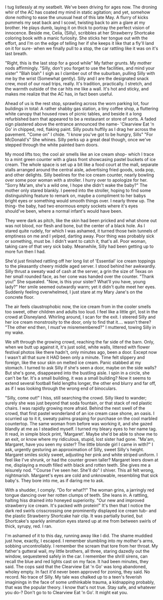 
                      
I tug listlessly at my seatbelt. We've been driving for ages now. The droning whir of the AC has coated my mind in static agitation; and yet, somehow done nothing to ease the unusual heat of this late May. A flurry of kicks pummels my seat back and I scowl, twisting back to aim a glare at my brother. He plays dumb, laying it on thick to portray the perfect vision of innocence. Beside me, Celia, (Silly), scribbles at her Strawberry Shortcake coloring book with a manic furiosity. She sticks her tongue out with the effort, and I'm on the edge of telling her if she keeps it like that a fly'll land on it for sure- when we finally pull to a stop, the car rattling like it was on it's last breath. 

"Right, this is the last stop for a good while" My father grunts. My mother nods affirmingly. "Silly, don't you forget to use the facilities, and mind your sister" "Blah blah" I sigh as I clamber out of the suburban, pulling Silly with me by the wrist (Somewhat gently). Silly and I are the designated snack crew, most of our road trips, really. It's tradition, practically. I stretch, and the warmth outside of the car hits me like a wall. It's hot and sticky, and makes me realize that the AC has, in fact been useful. 

Ahead of us is the rest stop, sprawling across the worn parking lot, four buildings in total: A rather shabby gas station, a tiny coffee shop, a fluttering white canopy that housed rows of picnic tables, and beside it a long refurbished barn that appeared to be a restaurant or store of sorts. A faded sign plastered above the entrance announced the name- 'Clearview Eat 'n Go' in chipped, red, flaking paint. Silly pouts huffily as I drag her across the pavement. "Come on" I chide. "I know you've got to be hungry, Sills" "For McDonald's" She whines. Silly perks up a great deal though, once we've stepped through the white painted barn doors.

 My mood lifts too; the cool air smells like an ice cream shop- which I trace to a mint green counter with a glass front showcasing pastel buckets of ice cream. The whole space is set up a bit like a food court at the mall, separate stalls arranged around the central aisle, advertising fried goods, soda pop, and other delights. Silly beelines for the ice cream counter, nearly bowling over some poor woman with a stroller. I hurry over to apologize for her. "Sorry Ma'am, she's a wild one, I hope she didn't wake the baby?" The mother only stared blankly.
 I peered into the stroller, hoping to find some distinguishing feature to remark on, maybe a compliment to her babys bright eyes or something would smooth things over. I nearly threw up. The thing- the baby, had two enormous empty sockets where it's eyes should've been, where a normal infant's would have been. 

They were dark as pitch, like the skin had been pricked and what shone out was not blood, nor flesh and bone, but the center of a black hole. As I stared quite rudely, for which I was ashamed, it turned those twin tunnels of emptiness on me and I yelped, darting away. Poor thing was probably sick or something, must be. I didn't want to catch it, that's all. Poor woman, taking care of that very sick baby. Meanwhile, Silly had been getting up to more fun then I had.

 She'd just finished rattling off her long list of 'Essential' ice cream toppings to the pleasantly cheery middle aged server. I stood behind her awkwardly. Silly thrust a sweaty wad of cash at the server, a grin the size of Texas on her small rounded face, as her cone was handed over the counter. "Thank you!" She squealed. "Now, is this your sister? What'll you have, young lady?" Her smile seemed outwardly warm; yet it didn't quite meet her eyes. Suddenly feeling overwhelmed, I just stare at my Mary Jane's on the concrete floor.

 The air feels claustrophobic now, the ice cream from in the cooler smells too sweet, other children and adults too loud. I feel like a little girl, lost in the crowd at Disneyland. Whirling around, I scan for the exit. I steered Silly and her ice cream monstrosity to the door, only to find that it.... wasn't there? "The other end then, I must've misremembered?" I muttered, towing Silly in my wake.

 We sift through the growing crowd, reaching the far side of the barn. Only, when we butt up against it, it's just solid, white walls, littered with flower festival photos like there hadn't, only minutes ago, been a door. Except now I wasn't all that sure it HAD been only a minute. Time felt slippery and foreign, like the sour skin on melted ice cream. Panic stabbed at my stomach. I turned to ask Silly if she's seen a door, maybe on the side walls? But she's gone, disappeared into the bustling aisle. I spin in a circle, she can't be far. It's a small building, it was a small building? Now it seems to extend several football field lengths longer, the other end blurry and far off, as if I was looking through the wrong end of binoculars. 

"Silly, come out!" I hiss, still searching the crowd. Silly liked to wander; surely she was just beyond that soda fountain, or that stack of red plastic chairs. I was rapidly growing more afraid. Behind the next swell of the crowd, that first pastel wonderland of an ice cream case shone, an oasis. I scurried up to it it, sweaty palms grasping for purchase on the cool marbled countertop. The same woman from before was working it, and she gazed blandly at me as I steadied myself. I turned my bleary eyes to her name tag.  It read, in simple block print, 'Margaret'. Maybe 
she'd be able to show me to an exit, or know where my ridiculous, stupid, lost sister had gone. "Ma'am, Margaret, have you seen my sister? The little blonde girl I came in with?" I ask, urgently gesturing an approximation of Silly, sweet Silly's height. Margaret smiles sickly sweet, adjusting her pink and white striped uniform. I feel like I've shrunk, or had the counter grown taller? Margaret leers down at me, displaying a mouth filled with black and rotten teeth. She gives me a leisurely nod. "'Course I've seen her. She'll do"  I shiver. This all felt wrong, nightmarish. Margaret's eyes are cold and unknowable, resembling that sick baby's. They bore into me, as if daring me to ask. 

With a shudder, I comply. "Do for what?!"
The woman grins, a jarringly red tongue dancing over her 
rotten clumps of teeth. She leans in. A rattling, halting hiss drained into honeyed superiority. "Our new and improved strawberry ice cream. It's packed with protein!" It's then that I notice the dark red swirls crisscrossing one prominently displayed ice cream tub- and the plastic Strawberry Shortcake hair clip. It was partially buried, but Shortcake's sparkly animation eyes stared up at me from between swirls of thick, syrupy, red. I ran. 

I'm ashamed of it to this day, running away like I did. The shame muddied just how, exactly, I escaped. I remember stumbling into my mother's arms, sobbing uncontrollably. I remember the scream that tore from her throat. My father's gutteral wail, my little brothers, all three, staring dazedly out the window, sequestered safely in the car. I remember the shrill sirens, can recall the blue and red lights cast on my face. It had been minutes, they said. The cops said that the Clearview Eat 'n Go' was long abandoned, wholey empty. In fact it'd never been approved for zoning, they said. No record. No trace of Silly. My tale was chalked up to a teen's feverish imaginings in the face of some unthinkable trauma, a kidnapping probably, that was the popular theory. I know that's not true. Stay safe, and whatever you do-? Don't go to to Clearview Eat 'n Go'. It might eat you. 
